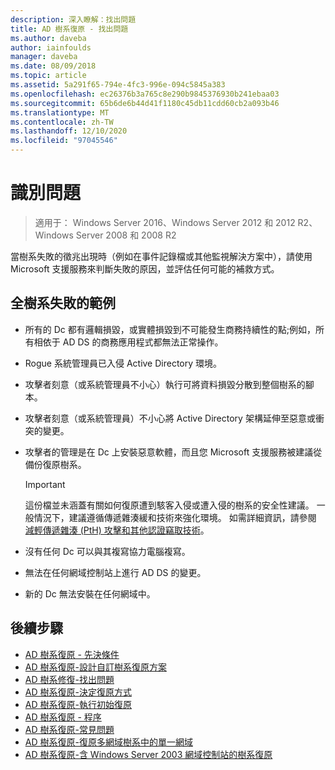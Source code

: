 ```yaml
---
description: 深入瞭解：找出問題
title: AD 樹系復原 - 找出問題
ms.author: daveba
author: iainfoulds
manager: daveba
ms.date: 08/09/2018
ms.topic: article
ms.assetid: 5a291f65-794e-4fc3-996e-094c5845a383
ms.openlocfilehash: ec26376b3a765c8e290b9845376930b241ebaa03
ms.sourcegitcommit: 65b6de6b44d41f1180c45db11cdd60cb2a093b46
ms.translationtype: MT
ms.contentlocale: zh-TW
ms.lasthandoff: 12/10/2020
ms.locfileid: "97045546"
---
```

# <a name="identify-the-problem"></a>識別問題

>適用于： Windows Server 2016、Windows Server 2012 和 2012 R2、Windows Server 2008 和 2008 R2

當樹系失敗的徵兆出現時（例如在事件記錄檔或其他監視解決方案中），請使用 Microsoft 支援服務來判斷失敗的原因，並評估任何可能的補救方式。

## <a name="examples-of-forest-wide-failures"></a>全樹系失敗的範例

- 所有的 Dc 都有邏輯損毀，或實體損毀到不可能發生商務持續性的點;例如，所有相依于 AD DS 的商務應用程式都無法正常操作。
- Rogue 系統管理員已入侵 Active Directory 環境。
- 攻擊者刻意（或系統管理員不小心）執行可將資料損毀分散到整個樹系的腳本。
- 攻擊者刻意（或系統管理員）不小心將 Active Directory 架構延伸至惡意或衝突的變更。
- 攻擊者的管理是在 Dc 上安裝惡意軟體，而且您 Microsoft 支援服務被建議從備份復原樹系。

   > [!IMPORTANT]
   >  這份檔並未涵蓋有關如何復原遭到駭客入侵或遭入侵的樹系的安全性建議。 一般情況下，建議遵循傳遞雜湊緩和技術來強化環境。 如需詳細資訊，請參閱 [減輕傳遞雜湊 (PtH) 攻擊和其他認證竊取技術](https://www.microsoft.com/download/details.aspx?id=36036)。

- 沒有任何 Dc 可以與其複寫協力電腦複寫。
- 無法在任何網域控制站上進行 AD DS 的變更。
- 新的 Dc 無法安裝在任何網域中。

## <a name="next-steps"></a>後續步驟

- [AD 樹系復原 - 先決條件](AD-Forest-Recovery-Prerequisties.md)
- [AD 樹系復原-設計自訂樹系復原方案](AD-Forest-Recovery-Devising-a-Plan.md)
- [AD 樹系修復-找出問題](AD-Forest-Recovery-Identify-the-Problem.md)
- [AD 樹系復原-決定復原方式](AD-Forest-Recovery-Determine-how-to-Recover.md)
- [AD 樹系復原-執行初始復原](AD-Forest-Recovery-Perform-initial-recovery.md)
- [AD 樹系復原 - 程序](AD-Forest-Recovery-Procedures.md)
- [AD 樹系復原-常見問題](AD-Forest-Recovery-FAQ.md)
- [AD 樹系復原-復原多網域樹系中的單一網域](AD-Forest-Recovery-Single-Domain-in-Multidomain-Recovery.md)
- [AD 樹系復原-含 Windows Server 2003 網域控制站的樹系復原](AD-Forest-Recovery-Windows-Server-2003.md)
